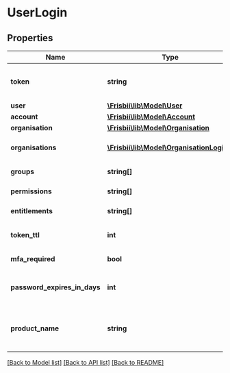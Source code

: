 # UserLogin

## Properties
Name | Type | Description | Notes
------------ | ------------- | ------------- | -------------
**token** | **string** | Authentication token to use in X-Auth-Token | 
**user** | [**\Frisbii\lib\Model\User**](User.md) |  | 
**account** | [**\Frisbii\lib\Model\Account**](Account.md) |  | 
**organisation** | [**\Frisbii\lib\Model\Organisation**](Organisation.md) |  | 
**organisations** | [**\Frisbii\lib\Model\OrganisationLogin[]**](OrganisationLogin.md) | List of organisations for user | 
**groups** | **string[]** | List user groups | 
**permissions** | **string[]** | List user permissions | 
**entitlements** | **string[]** | List user entitlements | 
**token_ttl** | **int** | Token time-to-live in minutes | 
**mfa_required** | **bool** | User needs to add MFA | [optional] 
**password_expires_in_days** | **int** | Days until user password expires | [optional] 
**product_name** | **string** | Product plan which the organisation is subscribed to. | [optional] 

[[Back to Model list]](../../README.md#documentation-for-models) [[Back to API list]](../../README.md#documentation-for-api-endpoints) [[Back to README]](../../README.md)


